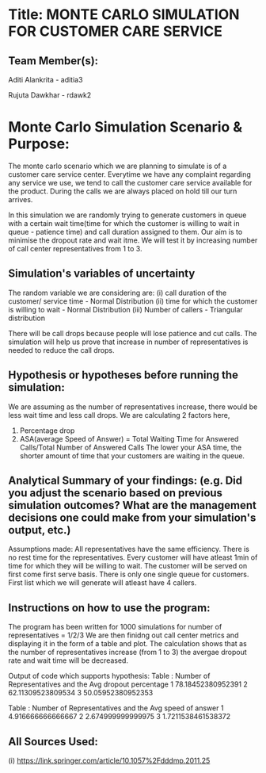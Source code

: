 # Title: MONTE CARLO SIMULATION FOR CUSTOMER CARE SERVICE

## Team Member(s):
Aditi Alankrita - aditia3

Rujuta Dawkhar - rdawk2

# Monte Carlo Simulation Scenario & Purpose:
The monte carlo scenario which we are planning to simulate is of a customer care service center. Everytime we have any complaint regarding any service we use, we tend to call the customer care service available for the product. During the calls we are always placed on hold till our turn arrives. 

In this simulation we are randomly trying to generate customers in queue with a certain wait time(time for which the customer is willing to wait in queue - patience time) and call duration assigned  to them. Our aim is to minimise the dropout rate and wait itme. We will test it by increasing number of call center representatives from 1 to 3.

## Simulation's variables of uncertainty
The random variable we are considering are:
(i) call duration of the customer/ service time - Normal Distribution
(ii) time for which the customer is willing to wait - Normal Distribution
(iii) Number of callers - Triangular distribution

There will be call drops because people will lose patience and cut calls.
The simulation will help us prove that increase in number of representatives is needed to reduce the call drops.

## Hypothesis or hypotheses before running the simulation:
We are assuming as the number of representatives increase, there would be less wait time and less call drops.
We are calculating 2 factors here,
1. Percentage drop
2. ASA(average Speed of Answer) = Total Waiting Time for Answered Calls/Total Number of Answered Calls
  The lower your ASA time, the shorter amount of time that your customers are waiting in the queue.

## Analytical Summary of your findings: (e.g. Did you adjust the scenario based on previous simulation outcomes?  What are the management decisions one could make from your simulation's output, etc.)

Assumptions made:
All representatives have the same efficiency.
There is no rest time for the representatives.
Every customer will have atleast 1min of time for which they will be willing to wait.
The customer will be served on first come first serve basis.
There is only one single queue for customers.
First list which we will generate will atleast have 4 callers.

## Instructions on how to use the program:
The program has been written for 1000 simulations for number of representatives = 1/2/3
We are then finidng out call center metrics and displaying it in the form of a table and plot.
The calculation shows that as the number of representatives increase (from 1 to 3) the avergae dropout rate and wait time will be decreased.

Output of code which supports hypothesis:
Table : Number of Representatives and the Avg dropout percentage
1 	78.18452380952391
2	  62.11309523809534
3	  50.05952380952353

Table : Number of Representatives and the Avg speed of answer 
1	  4.916666666666667
2	  2.674999999999975
3	  1.7211538461538372


## All Sources Used:

(i) https://link.springer.com/article/10.1057%2Fdddmp.2011.25


